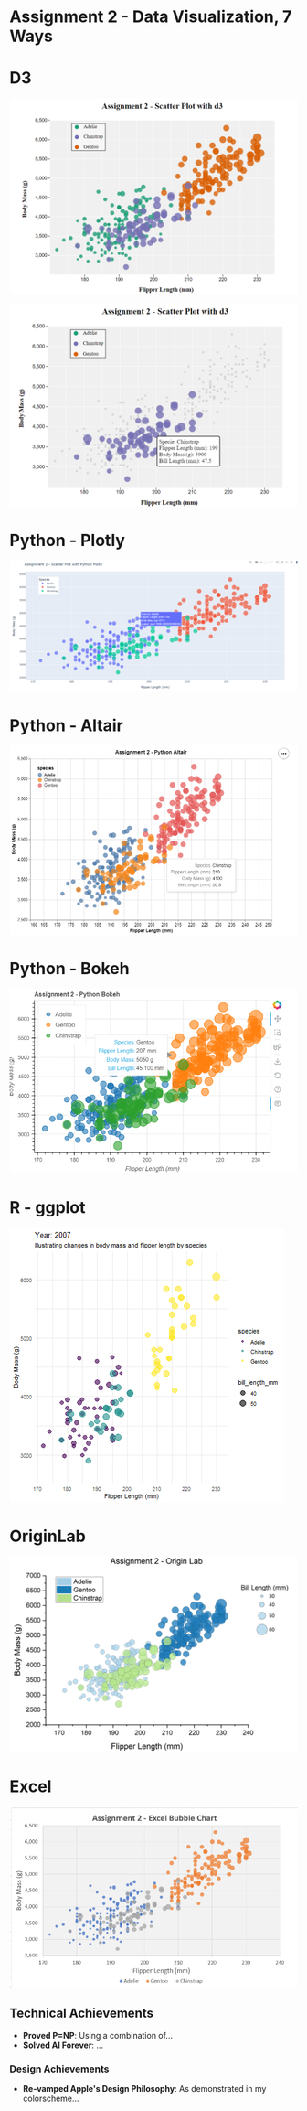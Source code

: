 Assignment 2 - Data Visualization, 7 Ways  
===

# D3

![d3_1](img/d3_1.png)

![d3_2](img/d3_2.png)

# Python - Plotly
![plotly](img/plotly.png)

# Python - Altair
![altair](img/altair.png)
# Python - Bokeh
![bokeh](img/bokeh.png)
# R - ggplot
![penguin_growth_over_time](img/penguin_growth_over_time.gif)
# OriginLab
![Originlab](img/Originlab.png)

# Excel
![excel](img/excel.png)

## Technical Achievements
- **Proved P=NP**: Using a combination of...
- **Solved AI Forever**: ...

### Design Achievements
- **Re-vamped Apple's Design Philosophy**: As demonstrated in my colorscheme...
